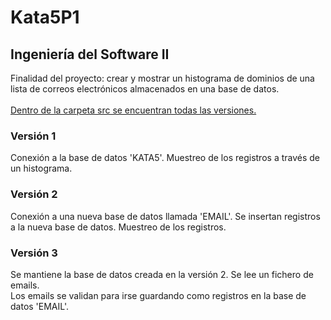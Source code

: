 # Kata5P1
## Ingeniería del Software II
Finalidad del proyecto: crear y mostrar un histograma de dominios de una lista de correos electrónicos almacenados en una base de datos.
<br /><br /><ins>Dentro de la carpeta src se encuentran todas las versiones.</ins>

### Versión 1
Conexión a la base de datos 'KATA5'. Muestreo de los registros a través de un histograma.

### Versión 2 
Conexión a una nueva base de datos llamada 'EMAIL'. Se insertan registros a la nueva base de datos. Muestreo de los registros.

### Versión 3
Se mantiene la base de datos creada en la versión 2. Se lee un fichero de emails.
<br />Los emails se validan para irse guardando como registros en la base de datos 'EMAIL'.
